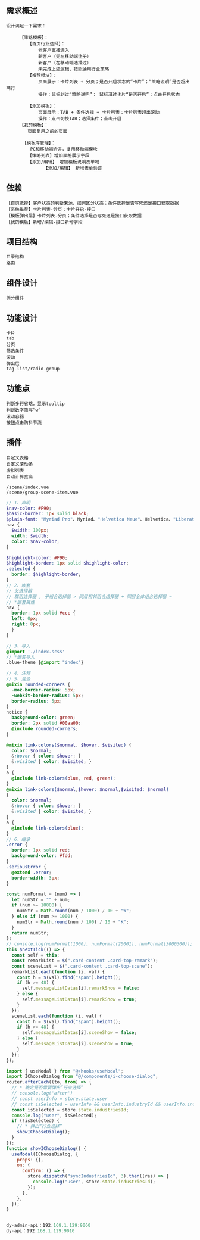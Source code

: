 ## 需求概述

    设计满足一下需求：

    	 【策略模板】：
    		【首页行业选择】：
    			老客户直接进入
    			新客户（无在移动端注册）
    			新客户（在移动端选择过）
    			未完成上述逻辑，按照通用行业策略
    		【推荐模块】：
    			页面展示：卡片列表 + 分页；是否开启状态的“卡片”；“策略说明”是否超出两行
    			操作：鼠标划过“策略说明”； 鼠标滑过卡片“是否开启”；点击开启状态

    		【添加模板】：
    			页面展示：TAB + 条件选择 + 卡片列表；卡片列表超出滚动
    			操作：点击切换TAB；选择条件；点击开启
    	 【我的模板】：
    		页面复用之前的页面

    	  【模板库管理】：
    		 PC和移动端合并，复用移动端模块
    		【策略列表】增加表格展示字段
    		【添加/编辑】 增加模板说明表单域
    	          【添加/编辑】 新增表单验证


## 依赖

    【首页选择】客户状态的判断来源，如何区分状态；条件选择是否写死还是接口获取数据
    【系统推荐】卡片列表-分页；卡片开启-接口
    【模板弹出层】卡片列表-分页；条件选择是否写死还是接口获取数据
    【我的模板】新增/编辑-接口新增字段

## 项目结构

    目录结构
    路由

## 组件设计

    拆分组件

## 功能设计

    卡片
    tab
    分页
    筛选条件
    滚动
    弹出层
    tag-list/radio-group

## 功能点

    判断多行省略，显示tooltip
    判断数字简写“w”
    滚动容器
    按钮点击防抖节流

## 插件

    自定义表格
    自定义滚动条
    虚拟列表
    自动计算宽高

    /scene/index.vue
    /scene/group-scene-item.vue

```scss
// 1、声明
$nav-color: #F90;
$basic-border: 1px solid black;
$plain-font: "Myriad Pro"、Myriad、"Helvetica Neue"、Helvetica、"Liberation Sans"、Arial和sans-serif; sans-serif;
nav {
  $width: 100px;
  width: $width;
  color: $nav-color;
}

$highlight-color: #F90;
$highlight-border: 1px solid $highlight-color;
.selected {
  border: $highlight-border;
}
// 2、嵌套
// 父选择器
// 群组选择器 , 子组合选择器 > 同层相邻组合选择器 + 同层全体组合选择器 ~
// *嵌套属性
nav {
  border: 1px solid #ccc {
  left: 0px;
  right: 0px;
  }
}

// 3、导入
@import './index.scss'
// *嵌套导入
.blue-theme {@import "index"}

// 4、注释
// 5、混合
@mixin rounded-corners {
  -moz-border-radius: 5px;
  -webkit-border-radius: 5px;
  border-radius: 5px;
}
notice {
  background-color: green;
  border: 2px solid #00aa00;
  @include rounded-corners;
}

@mixin link-colors($normal, $hover, $visited) {
  color: $normal;
  &:hover { color: $hover; }
  &:visited { color: $visited; }
}
a {
  @include link-colors(blue, red, green);
}
@mixin link-colors($normal,$hover: $normal,$visited: $normal)
{
  color: $normal;
  &:hover { color: $hover; }
  &:visited { color: $visited; }
}
a {
  @include link-colors(blue);
}
// 6、继承
.error {
  border: 1px solid red;
  background-color: #fdd;
}
.seriousError {
  @extend .error;
  border-width: 3px;
}

```

```javascript
const numFormat = (num) => {
  let numStr = "" + num;
  if (num >= 10000) {
    numStr = Math.round(num / 1000) / 10 + "W";
  } else if (num >= 1000) {
    numStr = Math.round(num / 100) / 10 + "K";
  }
  return numStr;
};
// console.log(numFormat(1000), numFormat(20001), numFormat(3000300));
this.$nextTick(() => {
  const self = this;
  const remarkList = $(".card-content .card-top-remark");
  const sceneList = $(".card-content .card-top-scene");
  remarkList.each(function (i, val) {
    const h = $(val).find("span").height();
    if (h >= 48) {
      self.messageListDatas[i].remarkShow = false;
    } else {
      self.messageListDatas[i].remarkShow = true;
    }
  });
  sceneList.each(function (i, val) {
    const h = $(val).find("span").height();
    if (h >= 48) {
      self.messageListDatas[i].sceneShow = false;
    } else {
      self.messageListDatas[i].sceneShow = true;
    }
  });
});

import { useModal } from "@/hooks/useModal";
import IChooseDialog from "@/components/i-choose-dialog";
router.afterEach((to, from) => {
  // * 确定是否需要弹出“行业选择”
  // console.log('after')
  // const userInfo = store.state.user
  // const isSelected = userInfo && userInfo.industryId && userInfo.industryId > 0
  const isSelected = store.state.industriesId;
  console.log("user", isSelected);
  if (!isSelected) {
    // * 弹出“行业选择”
    showIChooseDialog();
  }
});
function showIChooseDialog() {
  useModal(IChooseDialog, {
    props: {},
    on: {
      confirm: () => {
        store.dispatch("syncIndustriesId", 3).then((res) => {
          console.log("user", store.state.industriesId);
        });
      },
    },
  });
}


dy-admin-api：192.168.1.129:9060
dy-api：192.168.1.129:9010


```
